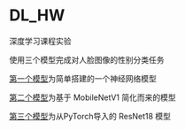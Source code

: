 # DL_HW

深度学习课程实验

使用三个模型完成对人脸图像的性别分类任务

[第一个模型](/SimpleNet.py)为简单搭建的一个神经网络模型

[第二个模型](/SimpleMobileNet.py)为基于 MobileNetV1 简化而来的模型

[第三个模型](/ResNet18.py)为从PyTorch导入的 ResNet18 模型
